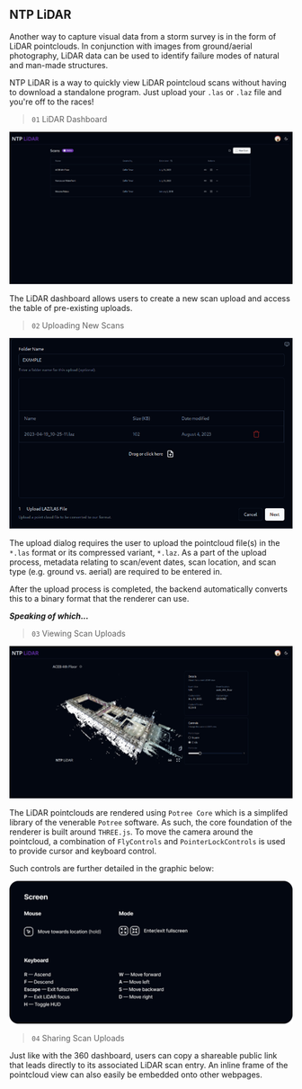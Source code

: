 ## NTP LiDAR

Another way to capture visual data from a storm survey is in the form of LiDAR pointclouds. In conjunction with images from ground/aerial photography, LiDAR data can be used to identify failure modes of natural and man-made structures.

NTP LiDAR is a way to quickly view LiDAR pointcloud scans without having to download a standalone program. Just upload your `.las` or `.laz` file and you're off to the races!

> `01` LiDAR Dashboard

![LiDAR Dashboard](../assets/images/lidar-dashboard.png)

The LiDAR dashboard allows users to create a new scan upload and access the table of pre-existing uploads.

> `02` Uploading New Scans

![LiDAR Upload Prompt](../assets/images/lidar-upload.png)

The upload dialog requires the user to upload the pointcloud file(s) in the `*.las` format or its compressed variant, `*.laz`. As a part of the upload process, metadata relating to scan/event dates, scan location, and scan type (e.g. ground vs. aerial) are required to be entered in.

After the upload process is completed, the backend automatically converts this to a binary format that the renderer can use.

**_Speaking of which..._**

> `03` Viewing Scan Uploads

![LiDAR View](../assets/images/lidar-view.png)

The LiDAR pointclouds are rendered using `Potree Core` which is a simplifed library of the venerable `Potree` software. As such, the core foundation of the renderer is built around `THREE.js`. To move the camera around the pointcloud, a combination of `FlyControls` and `PointerLockControls` is used to provide cursor and keyboard control.

Such controls are further detailed in the graphic below:

![LiDAR Controls](../assets/images/lidar-controls.png)

> `04` Sharing Scan Uploads

Just like with the 360 dashboard, users can copy a shareable public link that leads directly to its associated LiDAR scan entry. An inline frame of the pointcloud view can also easily be embedded onto other webpages.
